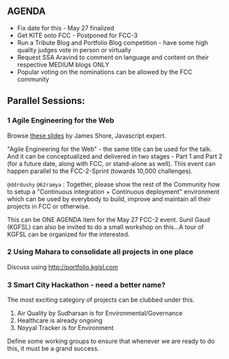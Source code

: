 ## AGENDA

- Fix date for this  - May 27 finalized
- Get KITE onto FCC - Postponed for FCC-3
- Run a Tribute Blog and Portfolio Blog competition - have some high quality judges vote in person or virtually 
- Request SSA Aravind to comment on language and content on their respective MEDIUM blogs ONLY 
- Popular voting on the nominations can be allowed by the FCC community 


## Parallel Sessions: 

### 1 Agile Engineering for the Web 
Browse [these slides](doc/agile-engineering-for-web-slides.pdf) by James Shore, Javascript expert.

"Agile Engineering for the Web" - the same title can be used for the talk. 
And it can be conceptualized and delivered in two stages - 
Part 1 and Part 2 (for a future date, along with FCC, or stand-alone as well). 
This event can happen parallel to the FCC-2-Sprint (towards 10,000 challenges). 

`@ddrdushy` `@62ramya` : Together, please show the rest of the 
Community how to setup a "Continuous integration + Continuous deployment" 
environment which can be used by everybody to build, improve and 
maintain all their projects in FCC or otherwise.

This can be ONE AGENDA item for the May 27 FCC-2 event. Sunil Gaud (KGFSL) can also
be invited to do a small workshop on this...A tour of KGFSL can be organized for the interested. 

### 2 Using Mahara to consolidate all projects in one place
Discuss using http://portfolio.kgisl.com 

### 3 Smart City Hackathon - need a better name? 
The most exciting category of projects can be clubbed under this. 
1. Air Quality by Sudharsan is for Environmental/Governance 
2. Healthcare is already ongoing
3. Noyyal Tracker is for Environment 

Define some working groups to ensure that whenever we are ready to do this, it must be a grand success. 


